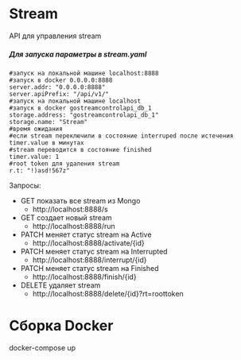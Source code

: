 # Stream
API для управления stream
##### Для запуска параметры в stream.yaml

```
#запуск на локальной машине localhost:8888 
#запуск в docker 0.0.0.0:8888
server.addr: "0.0.0.0:8888"
server.apiPrefix: "/api/v1/"
#запуск на локальной машине localhost
#запуск в docker gostreamcontrolapi_db_1
storage.address: "gostreamcontrolapi_db_1"
storage.name: "Stream"
#время ожидания
#если stream переключили в состояние interruped после истечения timer.value в минутах
#stream переводится в состояние finished
timer.value: 1
#root token для удаления stream
r.t: "!)asd!567z"
```


Запросы:
- GET показать все stream из Mongo
    - http://localhost:8888/s
- GET создает новый stream
	- http://localhost:8888/run
- PATCH меняет статус stream на Active
	- http://localhost:8888/activate/{id}
- PATCH меняет статус stream на Interrupted
	- http://localhost:8888/interrupt/{id}
- PATCH меняет статус stream на Finished
	- http://localhost:8888/finish/{id}
- DELETE удаляет stream
	- http://localhost:8888/delete/{id}?rt=roottoken


# Сборка Docker
docker-compose up
